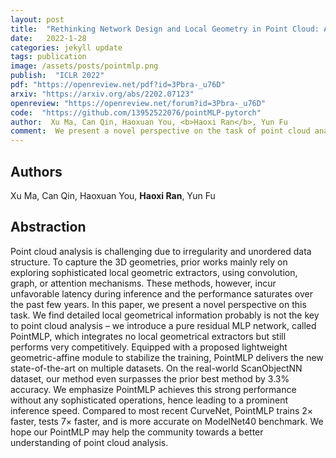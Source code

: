 ```yaml
---
layout: post
title:  "Rethinking Network Design and Local Geometry in Point Cloud: A Simple Residual MLP Framework"
date:   2022-1-28
categories: jekyll update
tags: publication
image: /assets/posts/pointmlp.png
publish:  "ICLR 2022"
pdf: "https://openreview.net/pdf?id=3Pbra-_u76D"
arxiv: "https://arxiv.org/abs/2202.07123"
openreview: "https://openreview.net/forum?id=3Pbra-_u76D"
code:  "https://github.com/13952522076/pointMLP-pytorch"
author:  Xu Ma, Can Qin, Haoxuan You, <b>Haoxi Ran</b>, Yun Fu
comment:  We present a novel perspective on the task of point cloud analysis by introducing a pure-MLP, simple yet effective residual network, called PointMLP.
---
```


## Authors
Xu Ma, Can Qin, Haoxuan You, **Haoxi Ran**, Yun Fu

## Abstraction
Point cloud analysis is challenging due to irregularity and unordered data structure. 
To capture the 3D geometries, prior works mainly rely on exploring sophisticated local 
geometric extractors, using convolution, graph, or attention mechanisms. These methods, 
however, incur unfavorable latency during inference and the performance saturates over 
the past few years. In this paper, we present a novel perspective on this task. We find 
detailed local geometrical information probably is not the key to point cloud analysis – 
we introduce a pure residual MLP network, called PointMLP, which integrates no local 
geometrical extractors but still performs very competitively. Equipped with a proposed 
lightweight geometric-affine module to stabilize the training, PointMLP delivers the 
new state-of-the-art on multiple datasets. On the real-world ScanObjectNN dataset, our 
method even surpasses the prior best method by 3.3% accuracy. We emphasize PointMLP 
achieves this strong performance without any sophisticated operations, hence leading 
to a prominent inference speed. Compared to most recent CurveNet, PointMLP trains 2× 
faster, tests 7× faster, and is more accurate on ModelNet40 benchmark. We hope our 
PointMLP may help the community towards a better understanding of point cloud analysis.
